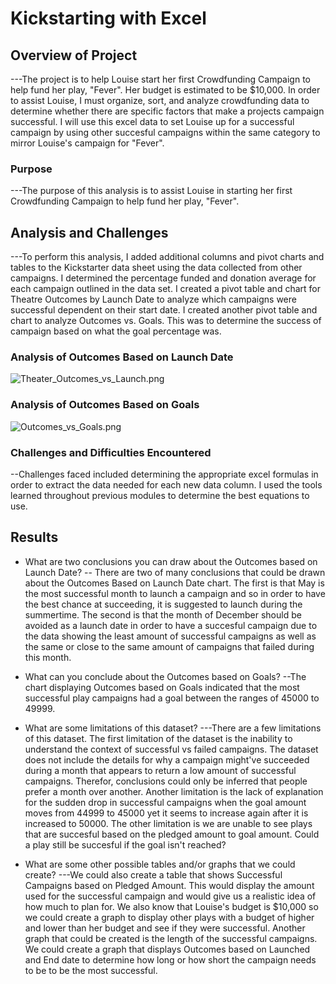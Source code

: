 # Kickstarting with Excel

## Overview of Project
---The project is to help Louise start her first Crowdfunding Campaign to help fund her play, "Fever". Her budget is estimated to be $10,000. In order to assist Louise, I must organize, sort, and analyze crowdfunding data to determine whether there are specific factors that make a projects campaign successful. I will use this excel data to set Louise up for a successful campaign by using other succesful campaigns within the same category to mirror Louise's campaign for "Fever".
    
### Purpose
---The purpose of this analysis is to assist Louise in starting her first Crowdfunding Campaign to help fund her play, "Fever".
    
## Analysis and Challenges
---To perform this analysis, I added additional columns and pivot charts and tables to the Kickstarter data sheet using the data collected from other campaigns. I determined the percentage funded and donation average for each campaign outlined in the data set. I created a pivot table and chart for Theatre Outcomes by Launch Date to analyze which campaigns were successful dependent on their start date. I created another pivot table and chart to analyze Outcomes vs. Goals. This was to determine the success of campaign based on what the goal percentage was.
    
### Analysis of Outcomes Based on Launch Date
![Theater_Outcomes_vs_Launch.png](Resources/Theater_Outcomes_vs_Launch.png)

### Analysis of Outcomes Based on Goals
![Outcomes_vs_Goals.png](Resources/Outcomes_vs_Goals.png)

### Challenges and Difficulties Encountered
--Challenges faced included determining the appropriate excel formulas in order to extract the data needed for each new data column. I used the tools learned throughout previous modules to determine the best equations to use.
    
## Results

- What are two conclusions you can draw about the Outcomes based on Launch Date?
-- There are two of many conclusions that could be drawn about the Outcomes Based on Launch Date chart. The first is that May is the most successful month to launch a campaign and so in order to have the best chance at succeeding, it is suggested to launch during the summertime. The second is that the month of December should be avoided as a launch date in order to have a succesful campaign due to the data showing the least amount of successful campaigns as well as the same or close to the same amount of campaigns that failed during this month. 
- What can you conclude about the Outcomes based on Goals?
--The chart displaying Outcomes based on Goals indicated that the most successful play campaigns had a goal between the ranges of 45000 to 49999.
    
- What are some limitations of this dataset?
---There are a few limitations of this dataset. The first limitation of the dataset is the inability to understand the context of successful vs failed campaigns. The dataset does not include the details for why a campaign might've succeeded during a month that appears to return a low amount of successful campaigns. Therefor, conclusions could only be inferred that people prefer a month over another. Another limitation is the lack of explanation for the sudden drop in successful campaigns when the goal amount moves from 44999 to 45000 yet it seems to increase again after it is increased to 50000. The other limitation is we are unable to see plays that are succesful based on the pledged amount to goal amount. Could a play still be succesful if the goal isn't reached?
    
- What are some other possible tables and/or graphs that we could create?
---We could also create a table that shows Successful Campaigns based on Pledged Amount. This would display the amount used for the successful campaign and would give us a realistic idea of how much to plan for. We also know that Louise's budget is $10,000 so we could create a graph to display other plays with a budget of higher and lower than her budget and see if they were successful. Another graph that could be created is the length of the successful campaigns. We could create a graph that displays Outcomes based on Launched and End date to determine how long or how short the campaign needs to be to be the most successful.
